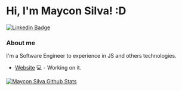# Hi, I'm Maycon Silva! :D

[![Linkedin Badge](https://img.shields.io/badge/-LinkedIn-blue?style=flat-square&logo=Linkedin&logoColor=white&link=https://www.linkedin.com/in/mayconsilvaa/)](https://www.linkedin.com/in/mayconsilvaa/)

### About me
I'm a Software Engineer to experience in JS and others technologies.

- [Website](https://codingnow.com.br/) 💻 - Working on it.


[![Maycon Silva Github Stats](https://github-readme-stats.vercel.app/api?username=mayconsilvaa&theme=dracula&show_icons=true&hide=issues)](https://github.com/anuraghazra/github-readme-stats)

